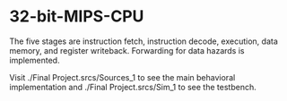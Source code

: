 # 32-bit-MIPS-CPU
The five stages are instruction fetch, instruction decode, execution, data memory, and register writeback.
Forwarding for data hazards is implemented.

Visit ./Final Project.srcs/Sources_1 to see the main behavioral implementation and ./Final Project.srcs/Sim_1 to see the testbench.

